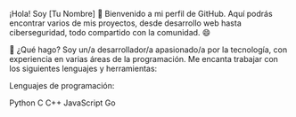 ¡Hola! Soy [Tu Nombre] 👋
Bienvenido a mi perfil de GitHub. Aquí podrás encontrar varios de mis proyectos, desde desarrollo web hasta ciberseguridad, todo compartido con la comunidad. 😄

🚀 ¿Qué hago?
Soy un/a desarrollador/a apasionado/a por la tecnología, con experiencia en varias áreas de la programación. Me encanta trabajar con los siguientes lenguajes y herramientas:

Lenguajes de programación:

Python
C
C++
JavaScript
Go
